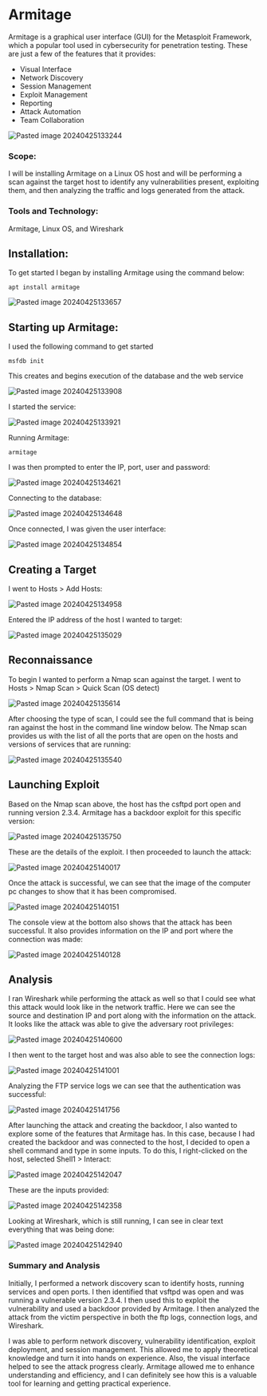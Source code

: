 # Armitage

Armitage is a graphical user interface (GUI) for the Metasploit Framework, which a popular tool used in cybersecurity for penetration testing. These are just a few of the features that it provides:

+ Visual Interface
+ Network Discovery
+ Session Management
+ Exploit Management
+ Reporting
+ Attack Automation
+ Team Collaboration

![Pasted image 20240425133244](https://github.com/lm3nitro/Projects/assets/55665256/5743bbb1-eca6-4f43-ac87-2f38152a18ae)

### Scope:

I will be installing Armitage on a Linux OS host and will be performing a scan against the target host to identify any vulnerabilities present, exploiting them, and then analyzing the traffic and logs generated from the attack. 

### Tools and Technology:
Armitage, Linux OS, and Wireshark

## Installation:

To get started I began by installing Armitage using the command below:

```
apt install armitage
```

![Pasted image 20240425133657](https://github.com/lm3nitro/Projects/assets/55665256/c1fac9ca-73e7-40c9-bd73-29a9c2f99b24)

## Starting up Armitage:

I used the following command to get started

```
msfdb init
```
This creates and begins execution of the database and the web service

![Pasted image 20240425133908](https://github.com/lm3nitro/Projects/assets/55665256/68fcb7a0-f140-412e-ab24-8ef084573213)

I started the service:

![Pasted image 20240425133921](https://github.com/lm3nitro/Projects/assets/55665256/fb446cb7-4e48-42f6-a65d-a37b28680e03)

Running Armitage:

```
armitage
```

I was then prompted to enter the IP, port, user and password:

![Pasted image 20240425134621](https://github.com/lm3nitro/Projects/assets/55665256/9af7130e-c33b-40c9-9ee9-5d0349869f2d)

Connecting to the database:

![Pasted image 20240425134648](https://github.com/lm3nitro/Projects/assets/55665256/582c89a9-d0d8-47d3-a547-6d992db990e1)

Once connected, I was given the user interface:

![Pasted image 20240425134854](https://github.com/lm3nitro/Projects/assets/55665256/266c4b1e-4fe8-429f-a657-9302acbdc446)

## Creating a Target

I went to Hosts > Add Hosts:

![Pasted image 20240425134958](https://github.com/lm3nitro/Projects/assets/55665256/3ae3d398-e944-4b2d-a519-2cc8a67ff082)

Entered the IP address of the host I wanted to target:

![Pasted image 20240425135029](https://github.com/lm3nitro/Projects/assets/55665256/48ea933b-7057-4c39-b38c-d1e70bc9f330)

## Reconnaissance

To begin I wanted to perform a Nmap scan against the target. I went to Hosts > Nmap Scan > Quick Scan (OS detect)

![Pasted image 20240425135614](https://github.com/lm3nitro/Projects/assets/55665256/91ad237f-83dd-4d34-b4f5-e78d6e4b21aa)

After choosing the type of scan, I could see the full command that is being ran against the host in the command line window below. The Nmap scan provides us with the list of all the ports that are open on the hosts and versions of services that are running:

![Pasted image 20240425135540](https://github.com/lm3nitro/Projects/assets/55665256/8c656b30-52e6-45c2-9f27-fb99cf007092)

## Launching Exploit

Based on the Nmap scan above, the host has the csftpd port open and running version 2.3.4. Armitage has a backdoor exploit for this specific version:

![Pasted image 20240425135750](https://github.com/lm3nitro/Projects/assets/55665256/fcc35618-d827-4e2d-ba48-1f69270cdb28)

These are the details of the exploit. I then proceeded to launch the attack:

![Pasted image 20240425140017](https://github.com/lm3nitro/Projects/assets/55665256/c28d8173-afd6-4b73-8e76-5ae65012ba8e)

Once the attack is successful, we can see that the image of the computer pc changes to show that it has been compromised. 

![Pasted image 20240425140151](https://github.com/lm3nitro/Projects/assets/55665256/33634aa2-40e3-4e4d-bdf4-39d75346a67a)

The console view at the bottom also shows that the attack has been successful. It also provides information on the IP and port where the connection was made:

![Pasted image 20240425140128](https://github.com/lm3nitro/Projects/assets/55665256/64353001-5d0f-4558-8895-83127ad4b5fb)

## Analysis

I ran Wireshark while performing the attack as well so that I could see what this attack would look like in the network traffic. Here we can see the source and destination IP and port along with the information on the attack. It looks like the attack was able to give the adversary root privileges:

![Pasted image 20240425140600](https://github.com/lm3nitro/Projects/assets/55665256/79f8bcf9-7ac4-4d51-923f-d475bc6deb2f)

I then went to the target host and was also able to see the connection logs:

![Pasted image 20240425141001](https://github.com/lm3nitro/Projects/assets/55665256/f4229242-6fa9-47c9-82cc-a97c8bb59165)

Analyzing the FTP service logs we can see that the authentication was successful:

![Pasted image 20240425141756](https://github.com/lm3nitro/Projects/assets/55665256/c783e3a8-aaee-4870-9b47-ebfde8df4f0c)

After launching the attack and creating the backdoor, I also wanted to explore some of the features that Armitage has. In this case, because I had created the backdoor and was connected to the host, I decided to open a shell command and type in some inputs. To do this, I right-clicked on the host, selected Shell1 > Interact:

![Pasted image 20240425142047](https://github.com/lm3nitro/Projects/assets/55665256/0d06704c-ab3b-483c-b7f5-f7b8e8f6baee)

These are the inputs provided:

![Pasted image 20240425142358](https://github.com/lm3nitro/Projects/assets/55665256/5e7758e2-8960-46fc-9f4b-2530a2b7ef5b)

Looking at Wireshark, which is still running, I can see in clear text everything that was being done:

![Pasted image 20240425142940](https://github.com/lm3nitro/Projects/assets/55665256/4481bf98-2e84-4ada-bbec-fe608631e386)

### Summary and Analysis

Initially, I performed a network discovery scan to identify hosts, running services and open ports. I then identified that vsftpd was open and was running a vulnerable version 2.3.4. I then used this to exploit the vulnerability and used a backdoor provided by Armitage. I then analyzed the attack from the victim perspective in both the ftp logs, connection logs, and Wireshark. 

I was able to perform network discovery, vulnerability identification, exploit deployment, and session management. This allowed me to apply theoretical knowledge and turn it into hands on experience. Also, the visual interface helped to see the attack progress clearly. Armitage allowed me to enhance understanding and efficiency, and I can definitely see how this is a valuable tool for learning and getting practical experience.  
